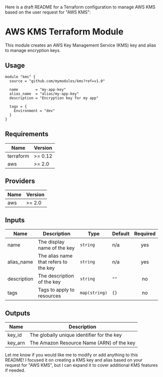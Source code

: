 Here is a draft README for a Terraform configuration to manage AWS KMS based on the user request for "AWS KMS":

# AWS KMS Terraform Module

This module creates an AWS Key Management Service (KMS) key and alias to manage encryption keys.

## Usage

```hcl
module "kms" {
  source = "github.com/mymodules/kms?ref=v1.0"

  name        = "my-app-key"
  alias_name  = "alias/my-app-key"
  description = "Encryption key for my app"

  tags = {
    Environment = "dev"
  }
}
```

## Requirements

| Name | Version |
|------|---------|
| terraform | >= 0.12 |
| aws | >= 2.0 |

## Providers

| Name | Version |
|------|---------|
| aws | >= 2.0 |

## Inputs

| Name | Description | Type | Default | Required |
|------|-------------|------|---------|:--------:|
| name | The display name of the key | `string` | n/a | yes |
| alias\_name | The alias name that refers to the key | `string` | n/a | yes |
| description | The description of the key | `string` | `""` | no |
| tags | Tags to apply to resources | `map(string)` | `{}` | no |

## Outputs

| Name | Description |
|------|-------------|
| key\_id | The globally unique identifier for the key |
| key\_arn | The Amazon Resource Name (ARN) of the key |

Let me know if you would like me to modify or add anything to this README! I focused it on creating a KMS key and alias based on your request for "AWS KMS", but I can expand it to cover additional KMS features if needed.